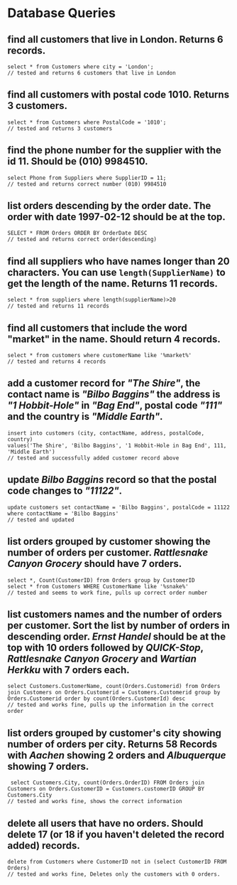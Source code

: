 # Database Queries

## find all customers that live in London. Returns 6 records.
    select * from Customers where city = 'London'; 
    // tested and returns 6 customers that live in London

## find all customers with postal code 1010. Returns 3 customers.
    select * from Customers where PostalCode = '1010'; 
    // tested and returns 3 customers


## find the phone number for the supplier with the id 11. Should be (010) 9984510.
    select Phone from Suppliers where SupplierID = 11; 
    // tested and returns correct number (010) 9984510

## list orders descending by the order date. The order with date 1997-02-12 should be at the top.
    SELECT * FROM Orders ORDER BY OrderDate DESC 
    // tested and returns correct order(descending)

## find all suppliers who have names longer than 20 characters. You can use `length(SupplierName)` to get the length of the name. Returns 11 records.
    select * from suppliers where length(supplierName)>20
    // tested and returns 11 records

## find all customers that include the word "market" in the name. Should return 4 records.
    select * from customers where customerName like '%market%'
    // tested and returns 4 records

## add a customer record for _"The Shire"_, the contact name is _"Bilbo Baggins"_ the address is _"1 Hobbit-Hole"_ in _"Bag End"_, postal code _"111"_ and the country is _"Middle Earth"_.
    insert into customers (city, contactName, address, postalCode, country) 
    values('The Shire', 'Bilbo Baggins', '1 Hobbit-Hole in Bag End', 111, 'Middle Earth')
    // tested and successfully added customer record above

## update _Bilbo Baggins_ record so that the postal code changes to _"11122"_.
    update customers set contactName = 'Bilbo Baggins', postalCode = 11122 where contactName = 'Bilbo Baggins'
    // tested and updated

## list orders grouped by customer showing the number of orders per customer. _Rattlesnake Canyon Grocery_ should have 7 orders.
    select *, Count(CustomerID) from Orders group by CustomerID
    select * from Customers WHERE CustomerName like '%snake%' 
    // tested and seems to work fine, pulls up correct order number
    

## list customers names and the number of orders per customer. Sort the list by number of orders in descending order. _Ernst Handel_ should be at the top with 10 orders followed by _QUICK-Stop_, _Rattlesnake Canyon Grocery_ and _Wartian Herkku_ with 7 orders each.
    select Customers.CustomerName, count(Orders.Customerid) from Orders join Customers on Orders.Customerid = Customers.Customerid group by Orders.Customerid order by count(Orders.CustomerId) desc 
    // tested and works fine, pulls up the information in the correct order
   

## list orders grouped by customer's city showing number of orders per city. Returns 58 Records with _Aachen_ showing 2 orders and _Albuquerque_ showing 7 orders.
     select Customers.City, count(Orders.OrderID) FROM Orders join Customers on Orders.CustomerID = Customers.customerID GROUP BY Customers.City 
    // tested and works fine, shows the correct information

## delete all users that have no orders. Should delete 17 (or 18 if you haven't deleted the record added) records.
    delete from Customers where CustomerID not in (select CustomerID FROM Orders) 
    // tested and works fine, Deletes only the customers with 0 orders.

